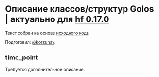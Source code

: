 # Описание классов/структур Golos | актуально для [hf 0.17.0](https://github.com/GolosChain/golos/releases/tag/v0.17.0)
Текст собран на основе [исходного кода](https://github.com/GolosChain/golos/tree/master/libraries/fc/include/fc/time.hpp)

Подготовил: [@korzunav](https://golos.io/@korzunav).

## time_point


Требуется дополнительное описание.
